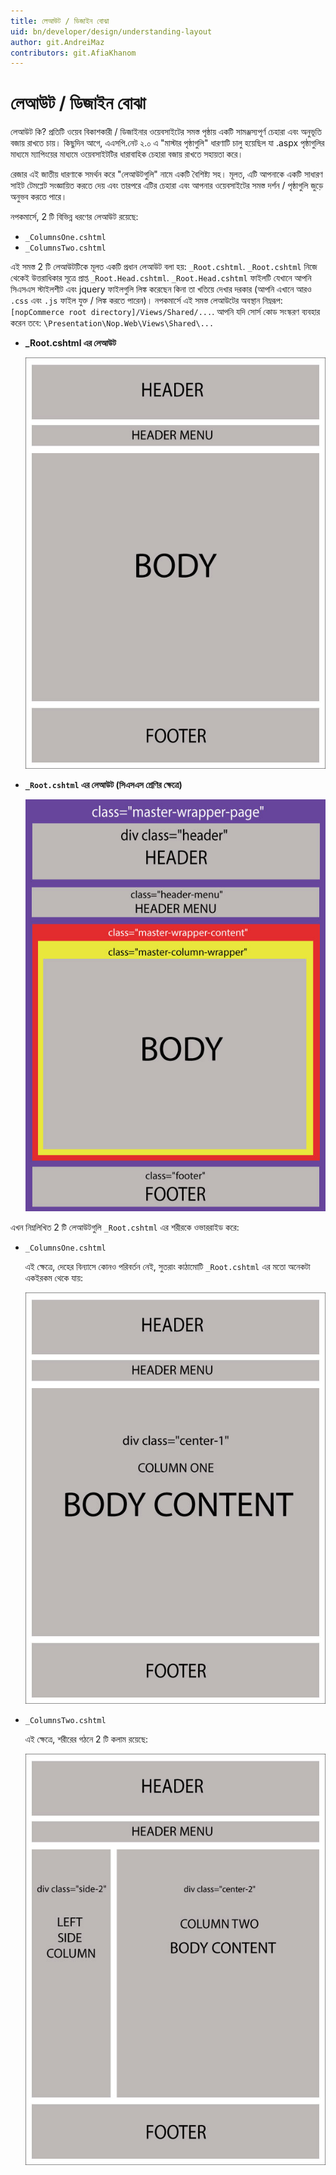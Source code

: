 ```yaml
---
title: লেআউট / ডিজাইন বোঝা
uid: bn/developer/design/understanding-layout
author: git.AndreiMaz
contributors: git.AfiaKhanom
---
```


# লেআউট / ডিজাইন বোঝা

লেআউট কি? প্রতিটি ওয়েব বিকাশকারী / ডিজাইনার ওয়েবসাইটের সমস্ত পৃষ্ঠায় একটি সামঞ্জস্যপূর্ণ চেহারা এবং অনুভূতি বজায় রাখতে চায়। কিছুদিন আগে, এএসপি.নেট ২.০ এ "মাস্টার পৃষ্ঠাগুলি" ধারণাটি চালু হয়েছিল যা .aspx পৃষ্ঠাগুলির মাধ্যমে ম্যাপিংয়ের মাধ্যমে ওয়েবসাইটটির ধারাবাহিক চেহারা বজায় রাখতে সহায়তা করে।

রেজার এই জাতীয় ধারণাকে সমর্থন করে "লেআউটগুলি" নামে একটি বৈশিষ্ট্য সহ। মূলত, এটি আপনাকে একটি সাধারণ সাইট টেমপ্লেট সংজ্ঞায়িত করতে দেয় এবং তারপরে এটির চেহারা এবং আপনার ওয়েবসাইটের সমস্ত দর্শন / পৃষ্ঠাগুলি জুড়ে অনুভব করতে পারে।

নপকমার্সে, 2 টি বিভিন্ন ধরণের লেআউট রয়েছে:

* `_ColumnsOne.cshtml`
* `_ColumnsTwo.cshtml`

এই সমস্ত 2 টি লেআউটটিকে মূলত একটি প্রধান লেআউট বলা হয়: `_Root.cshtml`. `_Root.cshtml` নিজে থেকেই উত্তরাধিকার সূত্রে প্রাপ্ত `_Root.Head.cshtml`. `_Root.Head.cshtml` ফাইলটি যেখানে আপনি সিএসএস স্টাইলশীট এবং jquery ফাইলগুলি লিঙ্ক করেছেন কিনা তা খতিয়ে দেখার দরকার (আপনি এখানে আরও `.css` এবং `.js` ফাইল যুক্ত / লিঙ্ক করতে পারেন)। নপকমার্সে এই সমস্ত লেআউটের অবস্থান নিম্নরূপ: `[nopCommerce root directory]/Views/Shared/...`. আপনি যদি সোর্স কোড সংস্করণ ব্যবহার করেন তবে: `\Presentation\Nop.Web\Views\Shared\...`

* **_Root.cshtml এর লেআউট**

    ![root-layout](_static/understanding-layout/root-layout.jpg)

* **`_Root.cshtml` এর লেআউট (সিএসএস শ্রেণির ক্ষেত্রে)**

    ![root-layout-css](_static/understanding-layout/root-layout-css.jpg)

এখন নিম্নলিখিত 2 টি লেআউটগুলি `_Root.cshtml` এর শরীরকে ওভাররাইড করে:

* `_ColumnsOne.cshtml`

    এই ক্ষেত্রে, দেহের বিন্যাসে কোনও পরিবর্তন নেই, সুতরাং কাঠামোটি `_Root.cshtml` এর মতো অনেকটা একইরকম থেকে যায়:

    ![columns-one](_static/understanding-layout/column-one.jpg)

* `_ColumnsTwo.cshtml`

    এই ক্ষেত্রে, শরীরের গঠনে 2 টি কলাম রয়েছে:

    ![column-two](_static/understanding-layout/column-two.jpg)
